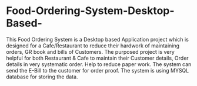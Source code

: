 # Food-Ordering-System-Desktop-Based-
This Food Ordering System is a Desktop based Application project which is designed for a Cafe/Restaurant to reduce their  hardwork of maintaining orders, GR book and bills of Customers. The purposed project is very helpful for both Restaurant &amp; Cafe to  maintain their Customer details, Order details in very systematic  order. Help to reduce paper work. The system can send the E-Bill to the customer for order proof. The system is using MYSQL database for storing the data.
